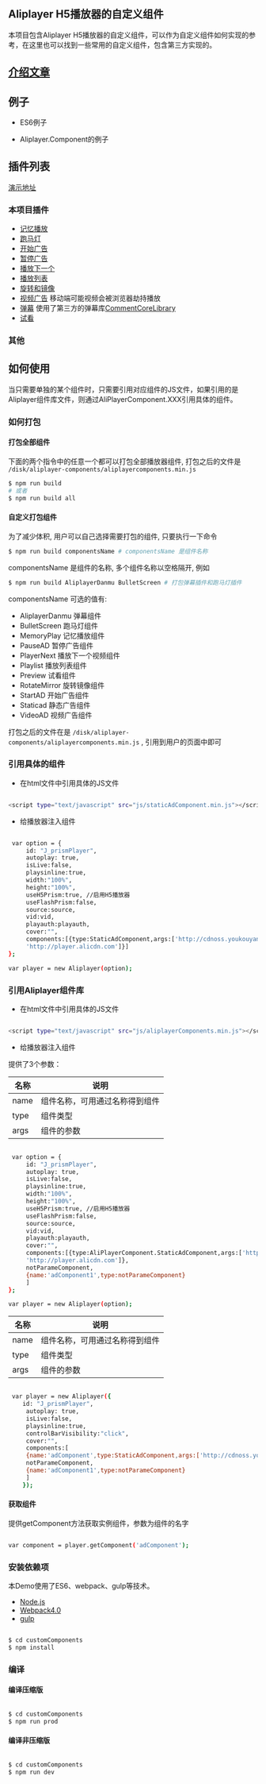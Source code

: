 ## Aliplayer H5播放器的自定义组件

本项目包含Aliplayer H5播放器的自定义组件，可以作为自定义组件如何实现的参考，在这里也可以找到一些常用的自定义组件，包含第三方实现的。


## [介绍文章](https://yq.aliyun.com/articles/626454)

## 例子

- ES6例子

- Aliplayer.Component的例子

##  插件列表

[演示地址](https://player.alicdn.com/aliplayer/presentation/index.html)

### 本项目插件

- [记忆播放](https://github.com/aliyunvideo/AliyunPlayer_Web/tree/master/customComponents/src/components/MemoryPlayComponent)
- [跑马灯](https://github.com/aliyunvideo/AliyunPlayer_Web/tree/master/customComponents/src/components/BulletScreenComponent)
- [开始广告](https://github.com/aliyunvideo/AliyunPlayer_Web/tree/master/customComponents/src/components/StartADComponent)
- [暂停广告](https://github.com/aliyunvideo/AliyunPlayer_Web/tree/master/customComponents/src/components/PauseADComponent)
- [播放下一个](https://github.com/aliyunvideo/AliyunPlayer_Web/tree/master/customComponents/src/components/playerNextComponent)
- [播放列表](https://github.com/aliyunvideo/AliyunPlayer_Web/tree/master/customComponents/src/components/PlaylistComponent)
- [旋转和镜像](https://github.com/aliyunvideo/AliyunPlayer_Web/tree/master/customComponents/src/components/RotateMirrorComponent)
- [视频广告](https://github.com/aliyunvideo/AliyunPlayer_Web/tree/master/customComponents/src/components/VideoADComponent) 移动端可能视频会被浏览器劫持播放
- [弹幕](https://github.com/aliyunvideo/AliyunPlayer_Web/tree/master/customComponents/src/components/AliplayerDanmuComponent) 使用了第三方的弹幕库[CommentCoreLibrary](https://github.com/jabbany/CommentCoreLibrary/)
- [试看](https://github.com/aliyunvideo/AliyunPlayer_Web/tree/master/customComponents/src/components/PreviewComponent)

### 其他

## 如何使用

当只需要单独的某个组件时，只需要引用对应组件的JS文件，如果引用的是Aliplayer组件库文件，则通过AliPlayerComponent.XXX引用具体的组件。

### 如何打包

#### 打包全部组件

下面的两个指令中的任意一个都可以打包全部播放器组件, 打包之后的文件是 `/disk/aliplayer-components/aliplayercomponents.min.js` 

```sh
$ npm run build 
# 或者
$ npm run build all
```

#### 自定义打包组件

为了减少体积, 用户可以自己选择需要打包的组件, 只要执行一下命令

```sh
$ npm run build componentsName # componentsName 是组件名称
```

componentsName 是组件的名称, 多个组件名称以空格隔开, 例如

```sh
$ npm run build AliplayerDanmu BulletScreen # 打包弹幕插件和跑马灯插件
```

componentsName 可选的值有:

- AliplayerDanmu 弹幕组件
- BulletScreen 跑马灯组件  
- MemoryPlay 记忆播放组件
- PauseAD 暂停广告组件 
- PlayerNext 播放下一个视频组件
- Playlist 播放列表组件 
- Preview 试看组件
- RotateMirror 旋转镜像组件
- StartAD 开始广告组件
- Staticad 静态广告组件
- VideoAD 视频广告组件

打包之后的文件在是 `/disk/aliplayer-components/aliplayercomponents.min.js` , 引用到用户的页面中即可

### 引用具体的组件

- 在html文件中引用具体的JS文件

```sh

<script type="text/javascript" src="js/staticAdComponent.min.js"></script>

```

- 给播放器注入组件

```sh

 var option = {
     id: "J_prismPlayer",
     autoplay: true,
     isLive:false,
     playsinline:true,
     width:"100%",
     height:"100%",
     useH5Prism:true, //启用H5播放器
     useFlashPrism:false,
     source:source,
     vid:vid,
     playauth:playauth,
     cover:"",
     components:[{type:StaticAdComponent,args:['http://cdnoss.youkouyang.com/cover.png',
     'http://player.alicdn.com']}]                 
};

var player = new Aliplayer(option);

```

### 引用Aliplayer组件库

- 在html文件中引用具体的JS文件

```sh

<script type="text/javascript" src="js/aliplayerComponents.min.js"></script>

```

- 给播放器注入组件

提供了3个参数：

|名称|说明
|-|-
|name|组件名称，可用通过名称得到组件
|type| 组件类型
|args| 组件的参数

```sh

 var option = {
     id: "J_prismPlayer",
     autoplay: true,
     isLive:false,
     playsinline:true,
     width:"100%",
     height:"100%",
     useH5Prism:true, //启用H5播放器
     useFlashPrism:false,
     source:source,
     vid:vid,
     playauth:playauth,
     cover:"",
     components:[{type:AliPlayerComponent.StaticAdComponent,args:['http://cdnoss.youkouyang.com/cover.png',
     'http://player.alicdn.com']},
     notParameComponent,
     {name:'adComponent1',type:notParameComponent}
     ]                 
};

var player = new Aliplayer(option);

```

|名称|说明
|-|-
|name|组件名称，可用通过名称得到组件
|type| 组件类型
|args| 组件的参数

```sh

 var player = new Aliplayer({
    id: "J_prismPlayer",
     autoplay: true,
     isLive:false,
     playsinline:true,
     controlBarVisibility:"click",
     cover:"",
     components:[
     {name:'adComponent',type:StaticAdComponent,args:['http://cdnoss.youkouyang.com/cover.png']},
     notParameComponent,
     {name:'adComponent1',type:notParameComponent}
     ]                 
    });

```

#### 获取组件

提供getComponent方法获取实例组件，参数为组件的名字

```sh

var component = player.getComponent('adComponent');

```

### 安装依赖项

本Demo使用了ES6、webpack、gulp等技术。

 - [Node.js](https://nodejs.org/en/)
 - [Webpack4.0](http://webpack.github.io) 
 - [gulp](https://gulpjs.com)

```sh

$ cd customComponents
$ npm install

```

### 编译

#### 编译压缩版

```sh

$ cd customComponents
$ npm run prod

```

#### 编译非压缩版

```sh

$ cd customComponents
$ npm run dev

```

